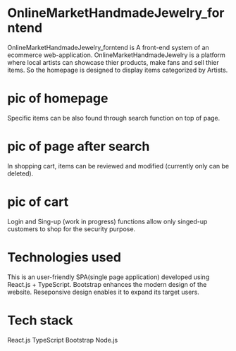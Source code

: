 # OnlineMarketHandmadeJewelry_forntend
OnlineMarketHandmadeJewelry_forntend is  A front-end system of an ecommerce web-application.
OnlineMarketHandmadeJewelry is a platform where local artists can showcase thier products, make fans and sell thier items.
So the homepage is designed to display items categorized by Artists.
# pic of homepage
Specific items can be also found through search function on top of page.
# pic of page after search
In shopping cart, items can be reviewed and modified (currently only can be deleted).
# pic of cart
Login and Sing-up (work in progress) functions  allow only singed-up customers to shop for the security purpose.

# Technologies used
This is an user-friendly SPA(single page application) developed using React.js + TypeScript.
Bootstrap enhances the modern design of the website. 
Reseponsive design enables it to expand its target users.
# Tech stack
React.js
TypeScript
Bootstrap
Node.js
